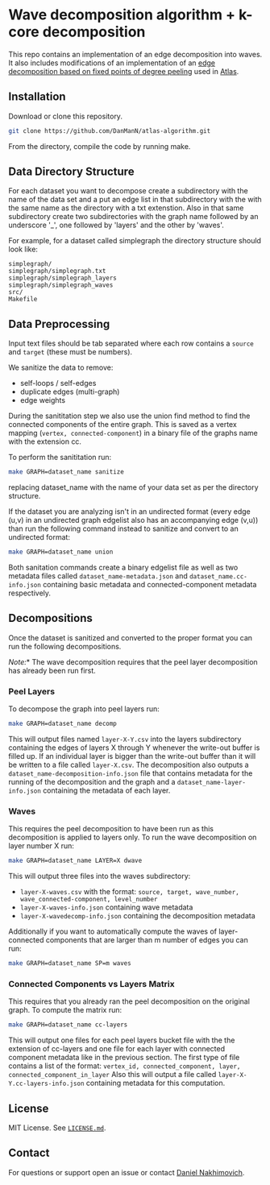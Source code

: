 # Wave decomposition algorithm + k-core decomposition

This repo contains an implementation of an edge decomposition into waves. It also includes modifications of an implementation of an [edge decomposition based on fixed points of degree peeling][edge-decomp] used in [Atlas][atlas].

## Installation

Download or clone this repository.

```bash
git clone https://github.com/DanManN/atlas-algorithm.git
```

From the directory, compile the code by running make.

## Data Directory Structure

For each dataset you want to decompose create a subdirectory with the name of
the data set and a put an edge list in that subdirectory with the with the same
name as the directory with a txt extenstion. Also in that same subdirectory
create two subdirectories with the graph name followed by an underscore '\_',
one followed by 'layers' and the other by 'waves'.

For example, for a dataset called simplegraph the directory structure should look like:

```
simplegraph/
simplegraph/simplegraph.txt
simplegraph/simplegraph_layers
simplegraph/simplegraph_waves
src/
Makefile
```

## Data Preprocessing

Input text files should be tab separated where each row contains a `source` and
`target` (these must be numbers).

We sanitize the data to remove:

* self-loops / self-edges
* duplicate edges (multi-graph)
* edge weights

During the sanititation step we also use the union find method to find the
connected components of the entire graph. This is saved as a vertex mapping
(`vertex, connected-component`) in a binary file of the graphs name with the
extension cc.

To perform the sanititation run:

```bash
make GRAPH=dataset_name sanitize
```

replacing dataset\_name with the name of your data set as per the directory
structure.

If the dataset you are analyzing isn't in an undirected format (every edge
(u,v) in an undirected graph edgelist also has an accompanying edge (v,u)) than
run the following command instead to sanitize and convert to an undirected
format:

```bash
make GRAPH=dataset_name union
```
Both sanitation commands create a binary edgelist file as well as two metadata
files called `dataset_name-metadata.json` and `dataset_name.cc-info.json`
containing basic metadata and connected-component metadata respectively.

## Decompositions

Once the dataset is sanitized and converted to the proper format you can run
the following decompositions.

**Note*:** The wave decomposition requires that the peel layer decomposition
has already been run first.

### Peel Layers

To decompose the graph into peel layers run:

```bash
make GRAPH=dataset_name decomp
```

This will output files named `layer-X-Y.csv` into the layers subdirectory
containing the edges of layers X through Y whenever the write-out buffer is
filled up.  If an individual layer is bigger than the write-out buffer than it
will be written to a file called `layer-X.csv`. The decomposition also outputs
a `dataset_name-decomposition-info.json` file that contains metadata for the
running of the decomposition and the graph and a `dataset_name-layer-info.json`
containing the metadata of each layer.

### Waves

This requires the peel decomposition to have been run as this decomposition is
applied to layers only.  To run the wave decomposition on layer number X run:

```bash
make GRAPH=dataset_name LAYER=X dwave
```
This will output three files into the waves subdirectory:

- `layer-X-waves.csv` with the format:
`source, target, wave_number, wave_connected-component, level_number`
- `layer-X-waves-info.json` containing wave metadata
- `layer-X-wavedecomp-info.json` containing the decomposition metadata

Additionally if you want to automatically compute the waves of layer-connected components
that are larger than m number of edges you can run:

```bash
make GRAPH=dataset_name SP=m waves
```

### Connected Components vs Layers Matrix

This requires that you already ran the peel decomposition on the original
graph. To compute the matrix run:

```bash
make GRAPH=dataset_name cc-layers
```

This will output one files for each peel layers bucket file with the the
extension of cc-layers and one file for each layer with connected component
metadata like in the previous section. The first type of file contains a list
of the format:
`vertex_id, connected_component, layer, connected_component_in_layer`
Also this will output a file called `layer-X-Y.cc-layers-info.json` containing
metadata for this computation.

## License

MIT License. See [`LICENSE.md`](LICENSE.md).


## Contact

For questions or support open an issue or contact [Daniel Nakhimovich][dan].

[edge-decomp]: https://link.springer.com/article/10.1007/s13278-014-0191-7
[atlas]: https://github.com/fredhohman/atlas
[dan]: mailto:dnahimov@gmail.com